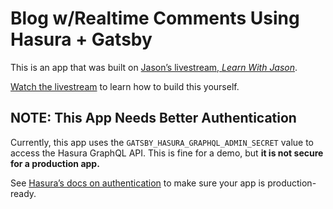 # Blog w/Realtime Comments Using Hasura + Gatsby

This is an app that was built on [Jason’s livestream, _Learn With Jason_][livestream].

[Watch the livestream][livestream] to learn how to build this yourself.

[livestream]: https://www.youtube.com/watch?v=HTEGGndT3zY&t=0s&list=PLz8Iz-Fnk_eTpvd49Sa77NiF8Uqq5Iykx&index=2

## NOTE: This App Needs Better Authentication

Currently, this app uses the `GATSBY_HASURA_GRAPHQL_ADMIN_SECRET` value to access the Hasura GraphQL API. This is fine for a demo, but **it is not secure for a production app.**

See [Hasura’s docs on authentication](https://docs.hasura.io/1.0/graphql/manual/auth/index.html) to make sure your app is production-ready.
